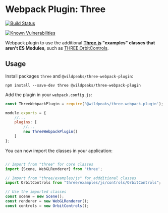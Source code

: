 # Webpack Plugin: Three

[![Build Status](https://travis-ci.com/wildpeaks/package-three-webpack-plugin.svg?branch=master)](https://travis-ci.com/wildpeaks/package-three-webpack-plugin)

[![Known Vulnerabilities](https://snyk.io/test/github/wildpeaks/package-three-webpack-plugin/badge.svg?targetFile=package.json)](https://snyk.io/test/github/wildpeaks/package-three-webpack-plugin?targetFile=package.json)

Webpack plugin to use the additional **[Three.js](https://threejs.org/) "examples" classes that aren't ES Modules**,
such as [THREE.OrbitControls](https://threejs.org/docs/index.html#examples/controls/OrbitControls).


## Usage

Install packages `three` and `@wildpeaks/three-webpack-plugin`:

	npm install --save-dev three @wildpeaks/three-webpack-plugin

Add the plugin in your `webpack.config.js`:
````js
const ThreeWebpackPlugin = require('@wildpeaks/three-webpack-plugin');

module.exports = {
	//...
	plugins: [
		//...
		new ThreeWebpackPlugin()
	]
};
````

You can now import the classes in your application:
````js

// Import from "three" for core classes
import {Scene, WebGLRenderer} from 'three';

// Import from "three/examples/js" for addditional classes
import OrbitControls from "three/examples/js/controls/OrbitControls";

// Use the imported classes
const scene = new Scene();
const renderer = new WebGLRenderer();
const controls = new OrbitControls();
````
